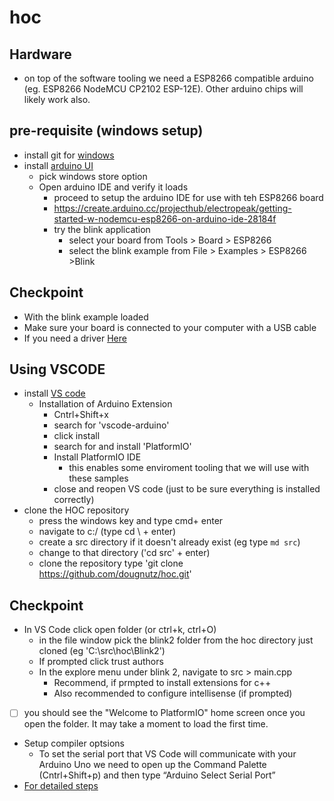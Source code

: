 # hoc
## Hardware
- on top of the software tooling we need a ESP8266 compatible arduino (eg. ESP8266 NodeMCU CP2102 ESP-12E). Other arduino chips will likely work also.
## pre-requisite (windows setup)
- install git for [windows](https://gitforwindows.org/) 
- install [arduino UI](https://www.arduino.cc/en/software)
  - pick windows store option
  - Open arduino IDE and verify it loads
    - proceed to setup the arduino IDE for use with teh ESP8266 board 
    - https://create.arduino.cc/projecthub/electropeak/getting-started-w-nodemcu-esp8266-on-arduino-ide-28184f
    - try the blink application
      - select your board from Tools > Board > ESP8266
      - select the blink example from File > Examples > ESP8266 >Blink
## Checkpoint
  - With the blink example loaded
  - Make sure your board is connected to your computer with a USB cable
  - If you need a driver [Here](https://github.com/nodemcu/nodemcu-devkit/blob/master/Drivers/CH341SER_WINDOWS.zip)

## Using VSCODE
- install [VS code](https://code.visualstudio.com/Download) 
  - Installation of Arduino Extension
    - Cntrl+Shift+x  
    - search for 'vscode-arduino'
    - click install
    - search for and install 'PlatformIO'
    - Install PlatformIO IDE
      - this enables some enviroment tooling that we will use with these samples
    - close and reopen VS code (just to be sure everything is installed correctly)
- clone the HOC repository
  - press the windows key and type cmd+ enter
  - navigate to c:/ (type cd \ + enter)
  - create a src directory if it doesn't already exist (eg type `md src`)
  - change to that directory ('cd src' + enter)
  - clone the repository type 'git clone https://github.com/dougnutz/hoc.git'

## Checkpoint
  - In VS Code click open folder (or ctrl+k, ctrl+O)
    - in the file window pick the blink2 folder from the hoc directory just cloned (eg 'C:\src\hoc\Blink2')
    - If prompted click trust authors
    - In the explore menu under blink 2, navigate to src > main.cpp
      - Recommend, if prmpted to install extensions for c++
      - Also recommended to configure intellisense (if prompted)
  - [ ] you should see the "Welcome to PlatformIO" home screen once you open the folder. It may take a moment to load the first time. 
  - Setup compiler optsions
    -  To set the serial port that VS Code will communicate with your Arduino Uno we need to open up the Command Palette (Cntrl+Shift+p) and then type “Arduino Select Serial Port”
- [For detailed steps](https://maker.pro/arduino/tutorial/how-to-use-visual-studio-code-for-arduino)

